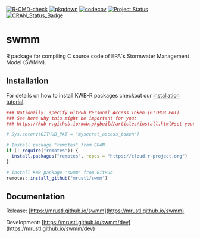[![R-CMD-check](https://github.com/mrustl/swmm/workflows/R-CMD-check/badge.svg)](https://github.com/mrustl/swmm/actions?query=workflow%3AR-CMD-check)
[![pkgdown](https://github.com/mrustl/swmm/workflows/pkgdown/badge.svg)](https://github.com/mrustl/swmm/actions?query=workflow%3Apkgdown)
[![codecov](https://codecov.io/github/mrustl/swmm/branch/main/graphs/badge.svg)](https://codecov.io/github/mrustl/swmm)
[![Project Status](https://img.shields.io/badge/lifecycle-experimental-orange.svg)](https://www.tidyverse.org/lifecycle/#experimental)
[![CRAN_Status_Badge](https://www.r-pkg.org/badges/version/swmm)]()

# swmm

R package for compiling C source code of EPA`s
Stormwater Management Model (SWMM).

## Installation

For details on how to install KWB-R packages checkout our [installation tutorial](https://kwb-r.github.io/kwb.pkgbuild/articles/install.html).

```r
### Optionally: specify GitHub Personal Access Token (GITHUB_PAT)
### See here why this might be important for you:
### https://kwb-r.github.io/kwb.pkgbuild/articles/install.html#set-your-github_pat

# Sys.setenv(GITHUB_PAT = "mysecret_access_token")

# Install package "remotes" from CRAN
if (! require("remotes")) {
  install.packages("remotes", repos = "https://cloud.r-project.org")
}

# Install KWB package 'swmm' from GitHub
remotes::install_github("mrustl/swmm")
```

## Documentation

Release: [https://mrustl.github.io/swmm](https://mrustl.github.io/swmm)

Development: [https://mrustl.github.io/swmm/dev](https://mrustl.github.io/swmm/dev)

